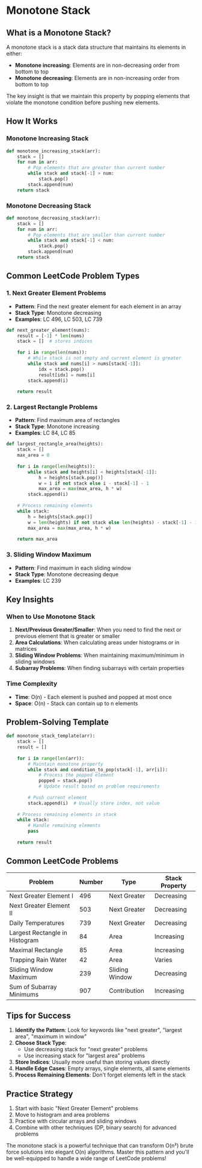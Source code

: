 # Monotone Stack

## What is a Monotone Stack?

A monotone stack is a stack data structure that maintains its elements in either:
- **Monotone increasing**: Elements are in non-decreasing order from bottom to top
- **Monotone decreasing**: Elements are in non-increasing order from bottom to top

The key insight is that we maintain this property by popping elements that violate the monotone condition before pushing new elements.

## How It Works

### Monotone Increasing Stack
```python
def monotone_increasing_stack(arr):
    stack = []
    for num in arr:
        # Pop elements that are greater than current number
        while stack and stack[-1] > num:
            stack.pop()
        stack.append(num)
    return stack
```

### Monotone Decreasing Stack
```python
def monotone_decreasing_stack(arr):
    stack = []
    for num in arr:
        # Pop elements that are smaller than current number
        while stack and stack[-1] < num:
            stack.pop()
        stack.append(num)
    return stack
```

## Common LeetCode Problem Types

### 1. Next Greater Element Problems
- **Pattern**: Find the next greater element for each element in an array
- **Stack Type**: Monotone decreasing
- **Examples**: LC 496, LC 503, LC 739

```python
def next_greater_element(nums):
    result = [-1] * len(nums)
    stack = []  # stores indices
    
    for i in range(len(nums)):
        # While stack is not empty and current element is greater
        while stack and nums[i] > nums[stack[-1]]:
            idx = stack.pop()
            result[idx] = nums[i]
        stack.append(i)
    
    return result
```

### 2. Largest Rectangle Problems
- **Pattern**: Find maximum area of rectangles
- **Stack Type**: Monotone increasing
- **Examples**: LC 84, LC 85

```python
def largest_rectangle_area(heights):
    stack = []
    max_area = 0
    
    for i in range(len(heights)):
        while stack and heights[i] < heights[stack[-1]]:
            h = heights[stack.pop()]
            w = i if not stack else i - stack[-1] - 1
            max_area = max(max_area, h * w)
        stack.append(i)
    
    # Process remaining elements
    while stack:
        h = heights[stack.pop()]
        w = len(heights) if not stack else len(heights) - stack[-1] - 1
        max_area = max(max_area, h * w)
    
    return max_area
```

### 3. Sliding Window Maximum
- **Pattern**: Find maximum in each sliding window
- **Stack Type**: Monotone decreasing deque
- **Examples**: LC 239

## Key Insights

### When to Use Monotone Stack
1. **Next/Previous Greater/Smaller**: When you need to find the next or previous element that is greater or smaller
2. **Area Calculations**: When calculating areas under histograms or in matrices
3. **Sliding Window Problems**: When maintaining maximum/minimum in sliding windows
4. **Subarray Problems**: When finding subarrays with certain properties

### Time Complexity
- **Time**: O(n) - Each element is pushed and popped at most once
- **Space**: O(n) - Stack can contain up to n elements

## Problem-Solving Template

```python
def monotone_stack_template(arr):
    stack = []
    result = []
    
    for i in range(len(arr)):
        # Maintain monotone property
        while stack and condition_to_pop(stack[-1], arr[i]):
            # Process the popped element
            popped = stack.pop()
            # Update result based on problem requirements
            
        # Push current element
        stack.append(i)  # Usually store index, not value
    
    # Process remaining elements in stack
    while stack:
        # Handle remaining elements
        pass
    
    return result
```

## Common LeetCode Problems

| Problem | Number | Type | Stack Property |
|---------|---------|------|----------------|
| Next Greater Element I | 496 | Next Greater | Decreasing |
| Next Greater Element II | 503 | Next Greater | Decreasing |
| Daily Temperatures | 739 | Next Greater | Decreasing |
| Largest Rectangle in Histogram | 84 | Area | Increasing |
| Maximal Rectangle | 85 | Area | Increasing |
| Trapping Rain Water | 42 | Area | Varies |
| Sliding Window Maximum | 239 | Sliding Window | Decreasing |
| Sum of Subarray Minimums | 907 | Contribution | Increasing |

## Tips for Success

1. **Identify the Pattern**: Look for keywords like "next greater", "largest area", "maximum in window"
2. **Choose Stack Type**: 
   - Use decreasing stack for "next greater" problems
   - Use increasing stack for "largest area" problems
3. **Store Indices**: Usually more useful than storing values directly
4. **Handle Edge Cases**: Empty arrays, single elements, all same elements
5. **Process Remaining Elements**: Don't forget elements left in the stack

## Practice Strategy

1. Start with basic "Next Greater Element" problems
2. Move to histogram and area problems
3. Practice with circular arrays and sliding windows
4. Combine with other techniques (DP, binary search) for advanced problems

The monotone stack is a powerful technique that can transform O(n²) brute force solutions into elegant O(n) algorithms. Master this pattern and you'll be well-equipped to handle a wide range of LeetCode problems!


